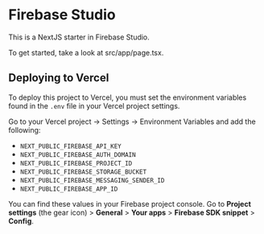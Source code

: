 # Firebase Studio

This is a NextJS starter in Firebase Studio.

To get started, take a look at src/app/page.tsx.

## Deploying to Vercel

To deploy this project to Vercel, you must set the environment variables found in the `.env` file in your Vercel project settings.

Go to your Vercel project -> Settings -> Environment Variables and add the following:
- `NEXT_PUBLIC_FIREBASE_API_KEY`
- `NEXT_PUBLIC_FIREBASE_AUTH_DOMAIN`
- `NEXT_PUBLIC_FIREBASE_PROJECT_ID`
- `NEXT_PUBLIC_FIREBASE_STORAGE_BUCKET`
- `NEXT_PUBLIC_FIREBASE_MESSAGING_SENDER_ID`
- `NEXT_PUBLIC_FIREBASE_APP_ID`

You can find these values in your Firebase project console. Go to **Project settings** (the gear icon) > **General** > **Your apps** > **Firebase SDK snippet** > **Config**.
